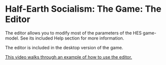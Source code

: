 # Half-Earth Socialism: The Game: The Editor

The editor allows you to modify most of the parameters of the HES game-model. See its included Help section for more information.

The editor is included in the desktop version of the game.

[This video walks through an example of how to use the editor.](https://youtu.be/U8rmVcehZlg)
